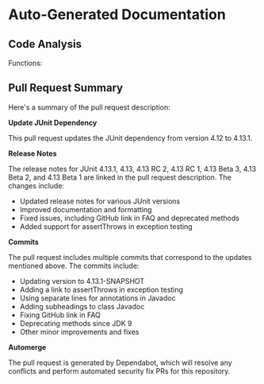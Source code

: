 # Auto-Generated Documentation

## Code Analysis
Functions: 

## Pull Request Summary
Here's a summary of the pull request description:

**Update JUnit Dependency**

This pull request updates the JUnit dependency from version 4.12 to 4.13.1.

**Release Notes**

The release notes for JUnit 4.13.1, 4.13, 4.13 RC 2, 4.13 RC 1, 4.13 Beta 3, 4.13 Beta 2, and 4.13 Beta 1 are linked in the pull request description. The changes include:

* Updated release notes for various JUnit versions
* Improved documentation and formatting
* Fixed issues, including GitHub link in FAQ and deprecated methods
* Added support for assertThrows in exception testing

**Commits**

The pull request includes multiple commits that correspond to the updates mentioned above. The commits include:

* Updating version to 4.13.1-SNAPSHOT
* Adding a link to assertThrows in exception testing
* Using separate lines for annotations in Javadoc
* Adding subheadings to class Javadoc
* Fixing GitHub link in FAQ
* Deprecating methods since JDK 9
* Other minor improvements and fixes

**Automerge**

The pull request is generated by Dependabot, which will resolve any conflicts and perform automated security fix PRs for this repository.